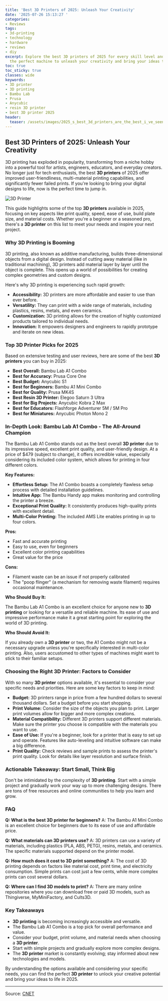 ```yaml
---
title: 'Best 3D Printers of 2025: Unleash Your Creativity'
date: '2025-07-26 15:13:27 '
categories:
- Reviews
tags:
- 3d-printing
- technology
- hardware
- reviews
- diy
excerpt: Explore the best 3D printers of 2025 for every skill level and budget. Find
  the perfect machine to unleash your creativity and bring your ideas to life.
toc: true
toc_sticky: true
classes: wide
keywords:
- 3D printer
- 3D printing
- Bambu Lab
- Prusa
- Anycubic
- resin 3D printer
- best 3D printer 2025
header:
  teaser: /assets/images/2025_s_best_3d_printers_are_the_best_i_ve_seen_in__20250726151327.jpg
---
```


## Best 3D Printers of 2025: Unleash Your Creativity

3D printing has exploded in popularity, transforming from a niche hobby into a powerful tool for artists, engineers, educators, and everyday creators.  No longer just for tech enthusiasts, the best **3D printers** of 2025 offer improved user-friendliness, multi-material printing capabilities, and significantly fewer failed prints. If you're looking to bring your digital designs to life, now is the perfect time to jump in.

![3D Printer](https://www.cnet.com/a/img/resize/3eed0f804bf51edaf2ca36920d6375b5102c7726/hub/2024/05/16/40245b2d-7e9f-48d8-91a1-134e92a6d38c/best-3d-printer-promo.jpg?auto=webp&fit=crop&height=614&width=1092)

This guide highlights some of the top **3D printers** available in 2025, focusing on key aspects like print quality, speed, ease of use, build plate size, and material costs. Whether you're a beginner or a seasoned pro, there's a **3D printer** on this list to meet your needs and inspire your next project.

### Why 3D Printing is Booming

3D printing, also known as additive manufacturing, builds three-dimensional objects from a digital design.  Instead of cutting away material (like in traditional machining), 3D printers add material layer by layer until the object is complete.  This opens up a world of possibilities for creating complex geometries and custom designs.

Here's why 3D printing is experiencing such rapid growth:

*   **Accessibility:** 3D printers are more affordable and easier to use than ever before.
*   **Versatility:** They can print with a wide range of materials, including plastics, resins, metals, and even ceramics.
*   **Customization:** 3D printing allows for the creation of highly customized products tailored to individual needs.
*   **Innovation:** It empowers designers and engineers to rapidly prototype and iterate on new ideas.

### Top 3D Printer Picks for 2025

Based on extensive testing and user reviews, here are some of the best **3D printers** you can buy in 2025:

*   **Best Overall:** Bambu Lab A1 Combo
*   **Best for Accuracy:** Prusa Core One
*   **Best Budget:** Anycubic S1
*   **Best for Beginners:** Bambu A1 Mini Combo
*   **Best for Quality:** Prusa MK4S
*   **Best Resin 3D Printer:** Elegoo Saturn 3 Ultra
*   **Best for Big Projects:** Anycubic Kobra 2 Max
*   **Best for Educators:** Flashforge Adventurer 5M / 5M Pro
*   **Best for Miniatures:** Anycubic Photon Mono 2

### In-Depth Look: Bambu Lab A1 Combo - The All-Around Champion

The Bambu Lab A1 Combo stands out as the best overall **3D printer** due to its impressive speed, excellent print quality, and user-friendly design.  At a price of $479 (subject to change), it offers incredible value, especially considering its included color system, which allows for printing in four different colors.

**Key Features:**

*   **Effortless Setup:** The A1 Combo boasts a completely flawless setup process with detailed installation guidelines.
*   **Intuitive App:** The Bambu Handy app makes monitoring and controlling the printer a breeze.
*   **Exceptional Print Quality:** It consistently produces high-quality prints with excellent detail.
*   **Multi-Color Printing:** The included AMS Lite enables printing in up to four colors.

**Pros:**

*   Fast and accurate printing
*   Easy to use, even for beginners
*   Excellent color printing capabilities
*   Great value for the price

**Cons:**

*   Filament waste can be an issue if not properly calibrated
*   The "poop flinger" (a mechanism for removing waste filament) requires occasional maintenance.

**Who Should Buy It:**

The Bambu Lab A1 Combo is an excellent choice for anyone new to **3D printing** or looking for a versatile and reliable machine. Its ease of use and impressive performance make it a great starting point for exploring the world of 3D printing.

**Who Should Avoid It:**

If you already own a **3D printer** or two, the A1 Combo might not be a necessary upgrade unless you're specifically interested in multi-color printing.  Also, users accustomed to other types of machines might want to stick to their familiar setups.

### Choosing the Right 3D Printer: Factors to Consider

With so many **3D printer** options available, it's essential to consider your specific needs and priorities. Here are some key factors to keep in mind:

*   **Budget:** 3D printers range in price from a few hundred dollars to several thousand dollars. Set a budget before you start shopping.
*   **Print Volume:** Consider the size of the objects you plan to print.  Larger print volumes allow for bigger and more complex creations.
*   **Material Compatibility:** Different 3D printers support different materials.  Make sure the printer you choose is compatible with the materials you want to use.
*   **Ease of Use:** If you're a beginner, look for a printer that is easy to set up and operate.  Features like auto-leveling and intuitive software can make a big difference.
*   **Print Quality:** Check reviews and sample prints to assess the printer's print quality.  Look for details like layer resolution and surface finish.

### Actionable Takeaway: Start Small, Think Big

Don't be intimidated by the complexity of **3D printing**. Start with a simple project and gradually work your way up to more challenging designs. There are tons of free resources and online communities to help you learn and grow.

### FAQ

**Q: What is the best 3D printer for beginners?**
A: The Bambu A1 Mini Combo is an excellent choice for beginners due to its ease of use and affordable price.

**Q: What materials can 3D printers use?**
A: 3D printers can use a variety of materials, including plastics (PLA, ABS, PETG), resins, metals, and ceramics. The specific materials supported depend on the printer model.

**Q: How much does it cost to 3D print something?**
A: The cost of 3D printing depends on factors like material cost, print time, and electricity consumption. Simple prints can cost just a few cents, while more complex prints can cost several dollars.

**Q: Where can I find 3D models to print?**
A: There are many online repositories where you can download free or paid 3D models, such as Thingiverse, MyMiniFactory, and Cults3D.

### Key Takeaways

*   **3D printing** is becoming increasingly accessible and versatile.
*   The Bambu Lab A1 Combo is a top pick for overall performance and value.
*   Consider your budget, print volume, and material needs when choosing a **3D printer**.
*   Start with simple projects and gradually explore more complex designs.
*   The **3D printer** market is constantly evolving; stay informed about new technologies and models.

By understanding the options available and considering your specific needs, you can find the perfect **3D printer** to unlock your creative potential and bring your ideas to life in 2025.

---

Source: [CNET](https://www.cnet.com/tech/computing/best-3d-printer/#ftag=CAD590a51e)